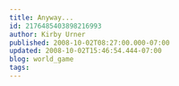 ```yaml
---
title: Anyway...
id: 2176485403898216993
author: Kirby Urner
published: 2008-10-02T08:27:00.000-07:00
updated: 2008-10-02T15:46:54.444-07:00
blog: world_game
tags: 
---
```



